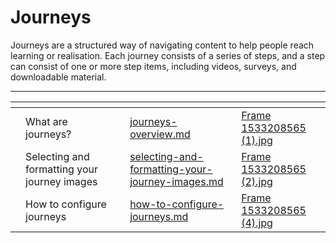 # Journeys

Journeys are a structured way of navigating content to help people reach learning or realisation. Each journey consists of a series of steps, and a step can consist of one or more step items, including videos, surveys, and downloadable material.&#x20;



***

<table data-view="cards"><thead><tr><th></th><th></th><th></th><th data-hidden data-card-target data-type="content-ref"></th><th data-hidden data-card-cover data-type="files"></th></tr></thead><tbody><tr><td></td><td>What are journeys?</td><td></td><td><a href="journeys-overview.md">journeys-overview.md</a></td><td><a href="../../../.gitbook/assets/Frame 1533208565 (1).jpg">Frame 1533208565 (1).jpg</a></td></tr><tr><td></td><td>Selecting and formatting your journey images</td><td></td><td><a href="selecting-and-formatting-your-journey-images.md">selecting-and-formatting-your-journey-images.md</a></td><td><a href="../../../.gitbook/assets/Frame 1533208565 (2).jpg">Frame 1533208565 (2).jpg</a></td></tr><tr><td></td><td>How to configure journeys</td><td></td><td><a href="how-to-configure-journeys.md">how-to-configure-journeys.md</a></td><td><a href="../../../.gitbook/assets/Frame 1533208565 (4).jpg">Frame 1533208565 (4).jpg</a></td></tr></tbody></table>
